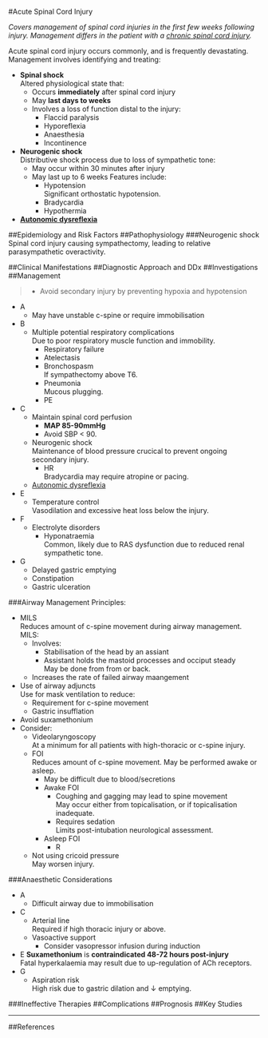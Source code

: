 #Acute Spinal Cord Injury

*Covers management of spinal cord injuries in the first few weeks following injury. Management differs in the patient with a [chronic spinal cord injury](/management/cns/chronic-spine.md).*

Acute spinal cord injury occurs commonly, and is frequently devastating. Management involves identifying and treating:
* **Spinal shock**  
Altered physiological state that:
	* Occurs **immediately** after spinal cord injury
	* May **last days to weeks**
	* Involves a loss of function distal to the injury:
		* Flaccid paralysis
		* Hyporeflexia
		* Anaesthesia
		* Incontinence
* **Neurogenic shock**  
Distributive shock process due to loss of sympathetic tone:
	* May occur within 30 minutes after injury
	* May last up to 6 weeks
	Features include:
		* Hypotension  
		Significant orthostatic hypotension.
		* Bradycardia
		* Hypothermia
* **[Autonomic dysreflexia](/management/cns/autonomic-dysreflexia.md)**  


##Epidemiology and Risk Factors
##Pathophysiology
###Neurogenic shock
Spinal cord injury causing sympathectomy, leading to relative parasympathetic overactivity.

##Clinical Manifestations
##Diagnostic Approach and DDx
##Investigations
##Management
> * Avoid secondary injury by preventing hypoxia and hypotension

* A
	* May have unstable c-spine or require immobilisation
* B
	* Multiple potential respiratory complications  
	Due to poor respiratory muscle function and immobility.
		* Respiratory failure
		* Atelectasis
		* Bronchospasm  
		If sympathectomy above T6.
		* Pneumonia  
		Mucous plugging.
		* PE
* C
	* Maintain spinal cord perfusion  
		* **MAP 85-90mmHg**
		* Avoid SBP < 90.
	* Neurogenic shock  
	Maintenance of blood pressure crucical to prevent ongoing secondary injury.
		* HR  
		Bradycardia may require atropine or pacing.
	* [Autonomic dysreflexia](/management/cns/autonomic-dysreflexia.md)
* E
	* Temperature control  
	Vasodilation and excessive heat loss below the injury.
* F
	* Electrolyte disorders  
		* Hyponatraemia  
		Common, likely due to RAS dysfunction due to reduced renal sympathetic tone.
* G
	* Delayed gastric emptying
	* Constipation
	* Gastric ulceration

###Airway Management
Principles:
* MILS  
Reduces amount of c-spine movement during airway management. MILS:
	* Involves:
		* Stabilisation of the head by an assiant
		* Assistant holds the mastoid processes and occiput steady  
		May be done from from or back.
	* Increases the rate of failed airway maangement
* Use of airway adjuncts  
Use for mask ventilation to reduce:
	* Requirement for c-spine movement
	* Gastric insufflation
* Avoid suxamethonium
* Consider:
	* Videolaryngoscopy  
	At a minimum for all patients with high-thoracic or c-spine injury.
	* FOI  
	Reduces amount of c-spine movement. May be performed awake or asleep.
		* May be difficult due to blood/secretions
		* Awake FOI
			* Coughing and gagging may lead to spine movement  
			May occur either from topicalisation, or if topicalisation inadequate.
			* Requires sedation  
			Limits post-intubation neurological assessment.
		* Asleep FOI
			* R
	* Not using cricoid pressure  
	May worsen injury.

###Anaesthetic Considerations
* A
	* Difficult airway due to immobilisation
* C
	* Arterial line  
	Required if high thoracic injury or above.
	* Vasoactive support
		* Consider vasopressor infusion during induction
* E
	**Suxamethonium** is **contraindicated 48-72 hours post-injury**  
	Fatal hyperkalaemia may result due to up-regulation of ACh receptors.
* G
	* Aspiration risk  
	High risk due to gastric dilation and ↓ emptying.

###Ineffective Therapies
##Complications
##Prognosis
##Key Studies

---
##References
